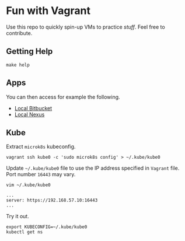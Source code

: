# Fun with Vagrant

Use this repo to quickly spin-up VMs to practice _stuff_. Feel free to contribute.

## Getting Help

```
make help
```

## Apps

You can then access for example the following.

* [Local Bitbucket](http://192.168.57.20:7990)
* [Local Nexus](http://192.168.57.30:8081)

## Kube

Extract `microk8s` kubeconfig.

```
vagrant ssh kube0 -c 'sudo microk8s config' > ~/.kube/kube0
```

Update `~/.kube/kube0` file to use the IP address specified
in `Vagrant` file. Port number `16443` may vary.

```
vim ~/.kube/kube0
```

```
...
server: https://192.168.57.10:16443
...
```

Try it out.

```
export KUBECONFIG=~/.kube/kube0
kubectl get ns
```
